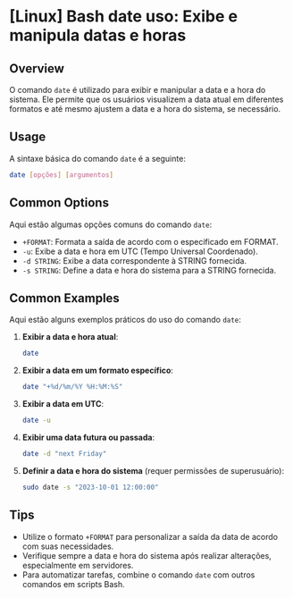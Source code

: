 # [Linux] Bash date uso: Exibe e manipula datas e horas

## Overview
O comando `date` é utilizado para exibir e manipular a data e a hora do sistema. Ele permite que os usuários visualizem a data atual em diferentes formatos e até mesmo ajustem a data e a hora do sistema, se necessário.

## Usage
A sintaxe básica do comando `date` é a seguinte:

```bash
date [opções] [argumentos]
```

## Common Options
Aqui estão algumas opções comuns do comando `date`:

- `+FORMAT`: Formata a saída de acordo com o especificado em FORMAT.
- `-u`: Exibe a data e hora em UTC (Tempo Universal Coordenado).
- `-d STRING`: Exibe a data correspondente à STRING fornecida.
- `-s STRING`: Define a data e hora do sistema para a STRING fornecida.

## Common Examples
Aqui estão alguns exemplos práticos do uso do comando `date`:

1. **Exibir a data e hora atual**:
   ```bash
   date
   ```

2. **Exibir a data em um formato específico**:
   ```bash
   date "+%d/%m/%Y %H:%M:%S"
   ```

3. **Exibir a data em UTC**:
   ```bash
   date -u
   ```

4. **Exibir uma data futura ou passada**:
   ```bash
   date -d "next Friday"
   ```

5. **Definir a data e hora do sistema** (requer permissões de superusuário):
   ```bash
   sudo date -s "2023-10-01 12:00:00"
   ```

## Tips
- Utilize o formato `+FORMAT` para personalizar a saída da data de acordo com suas necessidades.
- Verifique sempre a data e hora do sistema após realizar alterações, especialmente em servidores.
- Para automatizar tarefas, combine o comando `date` com outros comandos em scripts Bash.
